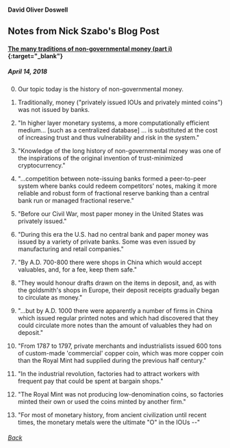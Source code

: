 #### David Oliver Doswell

## Notes from Nick Szabo's Blog Post
#### [The many traditions of non-governmental money (part i)](https://unenumerated.blogspot.com/2018/03/the-many-traditions-of-non-governmental.html){:target="_blank"}

##### April 14, 2018


0. Our topic today is the history of non-governmental money.

1. Traditionally, money ("privately issued IOUs and privately minted coins") was not issued by banks.

2. "In higher layer monetary systems, a more computationally efficient medium... [such as a centralized database] ... is substituted at the cost of increasing trust and thus vulnerability and risk in the system."

3. "Knowledge of the long history of non-governmental money was one of the inspirations of the original invention of trust-minimized cryptocurrency."

4. "...competition between note-issuing banks formed a peer-to-peer system where banks could redeem competitors' notes, making it more reliable and robust form of fractional reserve banking than a central bank run or managed fractional reserve."

5. "Before our Civil War, most paper money in the United States was privately issued."

6. "During this era the U.S. had no central bank and paper money was issued by a variety of private banks. Some was even issued by manufacturing and retail companies."

7. "By A.D. 700-800 there were shops in China which would accept valuables, and, for a fee, keep them safe."

8. "They would honour drafts drawn on the items in deposit, and, as with the goldsmith's shops in Europe, their deposit receipts gradually began to circulate as money."

9. "...but by A.D. 1000 there were apparently a number of firms in China which issued regular printed notes and which had discovered that they could circulate more notes than the amount of valuables they had on deposit."

10. "From 1787 to 1797, private merchants and industrialists issued 600 tons of custom-made 'commercial' copper coin, which was more copper coin than the Royal Mint had supplied during the previous half century."

11. "In the industrial revolution, factories had to attract workers with frequent pay that could be spent at bargain shops."

12. "The Royal Mint was not producing low-denomination coins, so factories minted their own or used the coins minted by another firm."

13. "For most of monetary history, from ancient civilization until recent times, the monetary metals were the ultimate "O" in the IOUs --"


###### [Back](http://www.beginners.academy/essays)
